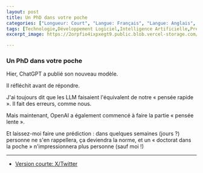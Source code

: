 ```yaml
---
layout: post
title: Un PhD dans votre poche
categories: ["Longueur: Court", "Langue: Français", "Langue: Anglais", "Gamsblurb"]
tags: [Technologie,Développement Logiciel,Intelligence Artificielle,Prédiction,Gamsblurb]
excerpt_image: https://2orpfio4ixpxegt9.public.blob.vercel-storage.com/blogPost/cm127f3rb009dl40ci927m3xv/preview-image-euqTJIQ6BqdbJ6vBW5gvbVA2wMoGhW.jpg

---
```


### **Un PhD dans votre poche**

Hier, ChatGPT a publié son nouveau modèle.

Il réfléchit avant de répondre.

J'ai toujours dit que les LLM faisaient l'équivalent de notre « pensée rapide ». Il fait des erreurs, comme nous.

Mais maintenant, OpenAI a également commencé à faire la partie « pensée lente ».

Et laissez-moi faire une prédiction : dans quelques semaines (jours ?) personne ne s'en rappellera, ça deviendra la norme, et un « doctorat dans la poche » n'impressionnera plus personne (sauf moi !)

---

- [Version courte: X/Twitter](https://x.com/MartinGamsby/status/1834954523309167088)

